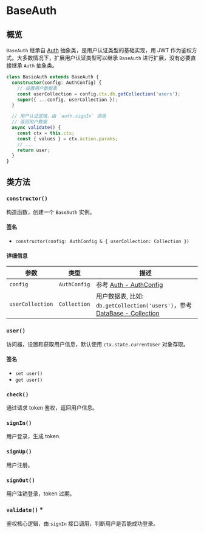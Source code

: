 # BaseAuth

## 概览

`BaseAuth` 继承自 [Auth](./auth.md) 抽象类，是用户认证类型的基础实现，用 JWT 作为鉴权方式。大多数情况下，扩展用户认证类型可以继承 `BaseAuth` 进行扩展，没有必要直接继承 `Auth` 抽象类。

```ts
class BasicAuth extends BaseAuth {
  constructor(config: AuthConfig) {
    // 设置用户数据表
    const userCollection = config.ctx.db.getCollection('users');
    super({ ...config, userCollection });
  }

  // 用户认证逻辑，由 `auth.signIn` 调用
  // 返回用户数据
  async validate() {
    const ctx = this.ctx;
    const { values } = ctx.action.params;
    // ...
    return user;
  }
}
```

## 类方法

### `constructor()`

构造函数，创建一个 `BaseAuth` 实例。

#### 签名

- `constructor(config: AuthConfig & { userCollection: Collection })`

#### 详细信息

| 参数             | 类型         | 描述                                                                                                |
| ---------------- | ------------ | --------------------------------------------------------------------------------------------------- |
| `config`         | `AuthConfig` | 参考 [Auth - AuthConfig](./auth.md#authconfig)                                                      |
| `userCollection` | `Collection` | 用户数据表, 比如: `db.getCollection('users')`，参考 [DataBase - Collection](../database/collection) |

### `user()`

访问器，设置和获取用户信息，默认使用 `ctx.state.currentUser` 对象存取。

#### 签名

- `set user()`
- `get user()`

### `check()`

通过请求 token 鉴权，返回用户信息。

### `signIn()`

用户登录，生成 token.

### `signUp()`

用户注册。

### `signOut()`

用户注销登录，token 过期。

### `validate()` \*

鉴权核心逻辑，由 `signIn` 接口调用，判断用户是否能成功登录。
